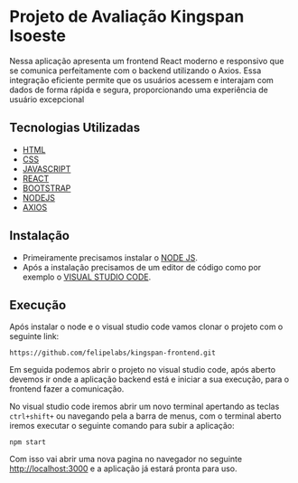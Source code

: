 # Projeto de Avaliação Kingspan Isoeste

Nessa aplicação apresenta um frontend React moderno e responsivo que se comunica perfeitamente com o backend utilizando o Axios. Essa integração eficiente permite que os usuários acessem e interajam com dados de forma rápida e segura, proporcionando uma experiência de usuário excepcional

## Tecnologias Utilizadas

- [HTML](https://developer.mozilla.org/pt-BR/docs/Web/HTML)
- [CSS](https://developer.mozilla.org/pt-BR/docs/Web/CSS)
- [JAVASCRIPT](https://developer.mozilla.org/pt-BR/docs/Web/JavaScript)
- [REACT](https://react.dev/)
- [BOOTSTRAP](https://getbootstrap.com/)
- [NODEJS](https://nodejs.org/pt-br)
- [AXIOS](https://axios-http.com/)



## Instalação

- Primeiramente precisamos instalar o [NODE JS](https://nodejs.org/pt-br).
- Após a instalação precisamos de um editor de código como por exemplo o [VISUAL STUDIO CODE](https://code.visualstudio.com/).

## Execução

Após instalar o node e o visual studio code vamos clonar o projeto com o seguinte link:

```
https://github.com/felipelabs/kingspan-frontend.git
```
Em seguida podemos abrir o projeto no visual studio code, após aberto devemos ir onde a aplicação backend está e iniciar a sua execução, para o frontend fazer a comunicação.

No visual studio code iremos abrir um novo terminal apertando as teclas `ctrl+shift+` ou navegando pela a barra de menus, com o terminal aberto iremos executar o seguinte comando para subir a aplicação:

```
npm start
```

Com isso vai abrir uma nova pagina no navegador no seguinte [http://localhost:3000](http://localhost:3000) e a aplicação já estará pronta para uso.

